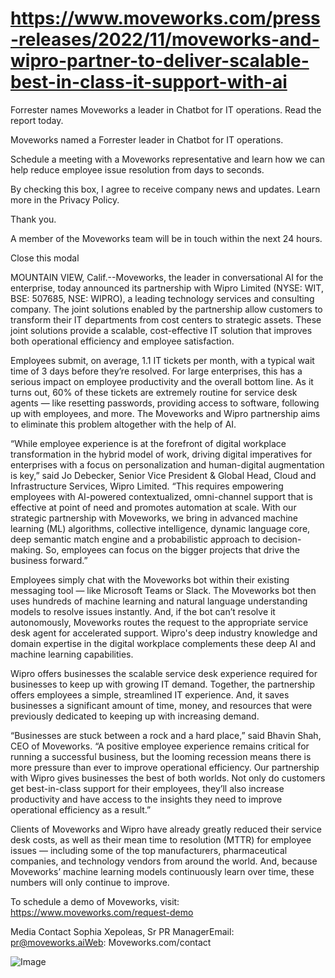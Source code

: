 # https://www.moveworks.com/press-releases/2022/11/moveworks-and-wipro-partner-to-deliver-scalable-best-in-class-it-support-with-ai

Forrester names Moveworks a leader in Chatbot for IT operations. Read the report today.

Moveworks named a Forrester leader in Chatbot for IT operations. 

Schedule a meeting with a Moveworks representative and learn how we can help reduce employee issue resolution from days to seconds.

By checking this box, I agree to receive company news and updates. Learn more in the Privacy Policy.

Thank you.

A member of the Moveworks team will be in touch within the next 24 hours.



  Close this modal
  


MOUNTAIN VIEW, Calif.--Moveworks, the leader in conversational AI for the enterprise, today announced its partnership with Wipro Limited (NYSE: WIT, BSE: 507685, NSE: WIPRO), a leading technology services and consulting company. The joint solutions enabled by the partnership allow customers to transform their IT departments from cost centers to strategic assets. These joint solutions provide a scalable, cost-effective IT solution that improves both operational efficiency and employee satisfaction.

Employees submit, on average, 1.1 IT tickets per month, with a typical wait time of 3 days before they’re resolved. For large enterprises, this has a serious impact on employee productivity and the overall bottom line. As it turns out, 60% of these tickets are extremely routine for service desk agents — like resetting passwords, providing access to software, following up with employees, and more. The Moveworks and Wipro partnership aims to eliminate this problem altogether with the help of AI.

“While employee experience is at the forefront of digital workplace transformation in the hybrid model of work, driving digital imperatives for enterprises with a focus on personalization and human-digital augmentation is key,” said Jo Debecker, Senior Vice President & Global Head, Cloud and Infrastructure Services, Wipro Limited. “This requires empowering employees with AI-powered contextualized, omni-channel support that is effective at point of need and promotes automation at scale. With our strategic partnership with Moveworks, we bring in advanced machine learning (ML) algorithms, collective intelligence, dynamic language core, deep semantic match engine and a probabilistic approach to decision-making. So, employees can focus on the bigger projects that drive the business forward.”

Employees simply chat with the Moveworks bot within their existing messaging tool — like Microsoft Teams or Slack. The Moveworks bot then uses hundreds of machine learning and natural language understanding models to resolve issues instantly. And, if the bot can’t resolve it autonomously, Moveworks routes the request to the appropriate service desk agent for accelerated support. Wipro's deep industry knowledge and domain expertise in the digital workplace complements these deep AI and machine learning capabilities.

Wipro offers businesses the scalable service desk experience required for businesses to keep up with growing IT demand. Together, the partnership offers employees a simple, streamlined IT experience. And, it saves businesses a significant amount of time, money, and resources that were previously dedicated to keeping up with increasing demand.

“Businesses are stuck between a rock and a hard place,” said Bhavin Shah, CEO of Moveworks. “A positive employee experience remains critical for running a successful business, but the looming recession means there is more pressure than ever to improve operational efficiency. Our partnership with Wipro gives businesses the best of both worlds. Not only do customers get best-in-class support for their employees, they’ll also increase productivity and have access to the insights they need to improve operational efficiency as a result.”

Clients of Moveworks and Wipro have already greatly reduced their service desk costs, as well as their mean time to resolution (MTTR) for employee issues — including some of the top manufacturers, pharmaceutical companies, and technology vendors from around the world. And, because Moveworks’ machine learning models continuously learn over time, these numbers will only continue to improve.

To schedule a demo of Moveworks, visit: https://www.moveworks.com/request-demo

Media Contact Sophia Xepoleas, Sr PR ManagerEmail: pr@moveworks.aiWeb: Moveworks.com/contact 



![Image](https://www.moveworks.com/hubfs/img/site/qr-demo.png)

